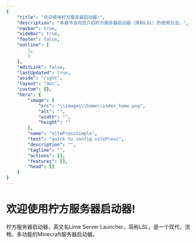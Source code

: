 ```yaml
---
{
    "title": "欢迎使用柠方服务器启动器!",
    "description": "本章节会向您介绍柠方服务器启动器（简称LSL）的使用方法。",
    "navbar": true,
    "sideBar": true,
    "footer": false,
    "outline": [
        1,
        3
    ],
    "editLink": false,
    "lastUpdated": true,
    "aside": "right",
    "layout": "doc",
    "custom": {},
    "hero": {
        "image": {
            "src": "\\images\\home\\index_home.png",
            "alt": "",
            "width": "",
            "height": ""
        },
        "name": "VitePressSimple",
        "text": "quick to config vitePress",
        "description": "",
        "tagline": "",
        "actions": [],
        "features": [],
        "head": []
    }
}
---
```


# 欢迎使用柠方服务器启动器!

柠方服务器启动器，英文名Lime Server Launcher，简称LSL，是一个现代、流畅、多功能的Minecraft服务器启动器。
